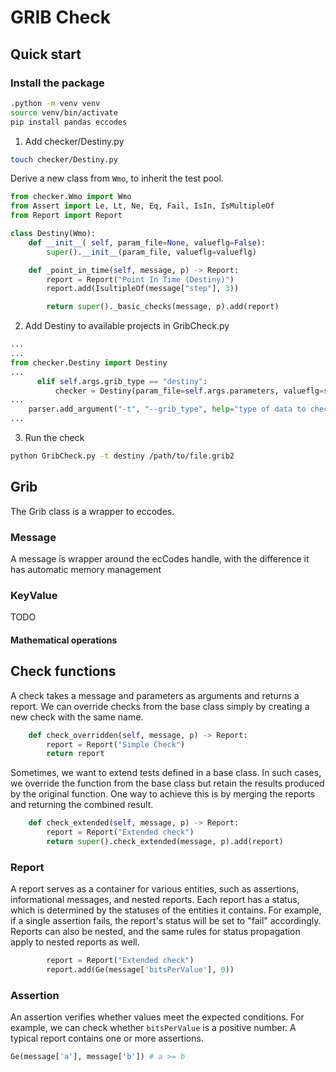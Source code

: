 # GRIB Check

## Quick start

### Install the package

 ``` bash
.python -m venv venv
source venv/bin/activate
pip install pandas eccodes
```

1. Add checker/Destiny.py

```bash
touch checker/Destiny.py

```
Derive a new class from `Wmo`, to inherit the test pool.

``` python
from checker.Wmo import Wmo
from Assert import Le, Lt, Ne, Eq, Fail, IsIn, IsMultipleOf
from Report import Report

class Destiny(Wmo):
    def __init__( self, param_file=None, valueflg=False):
        super().__init__(param_file, valueflg=valueflg)

    def _point_in_time(self, message, p) -> Report:
        report = Report("Point In Time (Destiny)")
        report.add(IsultipleOf(message["step"], 3))

        return super()._basic_checks(message, p).add(report)
```
2. Add Destiny to available projects in GribCheck.py

``` python
...
...
from checker.Destiny import Destiny
...
      elif self.args.grib_type == "destiny":
          checker = Destiny(param_file=self.args.parameters, valueflg=self.args.valueflg)
...
    parser.add_argument("-t", "--grib_type", help="type of data to check", choices=["tigge", "s2s", "s2s_refcst", "uerra", "crra", "lam", "wmo", "destiny"], default="tigge")
...

```

3. Run the check

``` bash
python GribCheck.py -t destiny /path/to/file.grib2
```

## Grib

The Grib class is a wrapper to eccodes.

### Message
A message is wrapper around the ecCodes handle, with the difference it has automatic memory management

### KeyValue

TODO

#### Mathematical operations

## Check functions

A check takes a message and parameters as arguments and returns a report.
We can override checks from the base class simply by creating a new check with the same name.

``` python
    def check_overridden(self, message, p) -> Report:
        report = Report("Simple Check")
        return report
```

Sometimes, we want to extend tests defined in a base class.
In such cases, we override the function from the base class but retain the results produced by the original function.
One way to achieve this is by merging the reports and returning the combined result.

``` python
    def check_extended(self, message, p) -> Report:
        report = Report("Extended check")
        return super().check_extended(message, p).add(report)
```
### Report

A report serves as a container for various entities, such as assertions, informational messages, and nested reports.
Each report has a status, which is determined by the statuses of the entities it contains.
For example, if a single assertion fails, the report's status will be set to "fail" accordingly.
Reports can also be nested, and the same rules for status propagation apply to nested reports as well.

```python
        report = Report("Extended check")
        report.add(Ge(message['bitsPerValue'], 0))
```

### Assertion

An assertion verifies whether values meet the expected conditions.
For example, we can check whether `bitsPerValue` is a positive number.
A typical report contains one or more assertions.

```python
Ge(message['a'], message['b']) # a >= b
```


